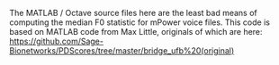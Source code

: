 The MATLAB / Octave source files here are the least bad means of computing the median F0 statistic for mPower voice files. This code is based on MATLAB code from Max Little, originals of which are here: https://github.com/Sage-Bionetworks/PDScores/tree/master/bridge_ufb%20(original)
